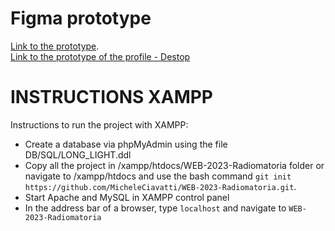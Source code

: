 # Figma prototype
[Link to the prototype](https://www.figma.com/proto/NNrDhgBtSsvLcOg7pLURbk/LongLight?type=design&node-id=2-4&t=s4vAbqn3Y8op7dXE-1&scaling=scale-down&page-id=0%3A1&starting-point-node-id=2%3A4).</br>
[Link to the prototype of the profile - Destop](https://www.figma.com/file/HXydrxxtosMNqSty2LUePn/profile.php?type=design&node-id=0%3A1&mode=design&t=T7p25gTAHosAPcpA-1)
# INSTRUCTIONS XAMPP
Instructions to run the project with XAMPP:
- Create a database via phpMyAdmin using the file DB/SQL/LONG_LIGHT.ddl
- Copy all the project in /xampp/htdocs/WEB-2023-Radiomatoria folder or navigate to /xampp/htdocs and use the bash command `git init https://github.com/MicheleCiavatti/WEB-2023-Radiomatoria.git`.
- Start Apache and MySQL in XAMPP control panel
- In the address bar of a browser, type `localhost` and navigate to  `WEB-2023-Radiomatoria`